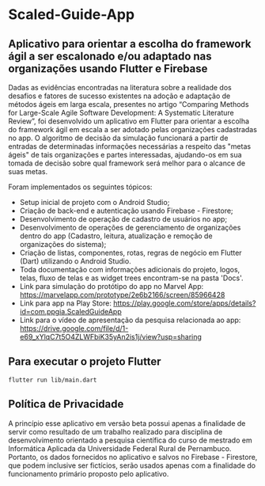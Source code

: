 # Scaled-Guide-App
<h2>Aplicativo para orientar a escolha do framework ágil a ser escalonado e/ou adaptado nas organizações usando Flutter e Firebase</h2>
 
Dadas as evidências encontradas na literatura sobre a realidade dos desafios e fatores de sucesso existentes na adoção e adaptação de métodos ágeis em larga escala, presentes no artigo “Comparing Methods for Large-Scale Agile Software Development: A Systematic Literature Review”, foi desenvolvido um aplicativo em Flutter para orientar a escolha do framework ágil em escala a ser adotado pelas organizações cadastradas no app. O algoritmo de decisão da simulação funcionará a partir de entradas de determinadas informações necessárias a respeito das "metas ágeis" de tais organizações e partes interessadas, ajudando-os em sua tomada de decisão sobre qual framework será melhor para o alcance de suas metas.
  
Foram implementados os seguintes tópicos:

* Setup inicial de projeto com o Android Studio;
* Criação de back-end e autenticação usando Firebase - Firestore;
* Desenvolvimento de operação de cadastro de usuários no app;
* Desenvolvimento de operações de gerenciamento de organizações dentro do app (Cadastro, leitura, atualização e remoção de organizações do sistema);
* Criação de listas, componentes, rotas, regras de negócio em Flutter (Dart) utilizando o Android Studio.
* Toda documentação com informações adicionais do projeto, logos, telas, fluxo de telas e as widget trees encontram-se na pasta 'Docs'.
* Link para simulação do protótipo do app no Marvel App: https://marvelapp.com/prototype/2e6b2166/screen/85966428
* Link para app na Play Store: https://play.google.com/store/apps/details?id=com.ppgia.ScaledGuideApp
* Link para o vídeo de apresentação da pesquisa relacionada ao app: https://drive.google.com/file/d/1-e69_xYlqC7t5O4ZLWFbiK35yAn2is1j/view?usp=sharing

<h2>Para executar o projeto Flutter</h2>

```
flutter run lib/main.dart
```

<h2>Política de Privacidade</h2>

A princípio esse aplicativo em versão beta possui apenas a finalidade de servir como resultado de um trabalho realizado para disciplina de desenvolvimento
orientado a pesquisa científica do curso de mestrado em Informática Aplicada da Universidade Federal Rural de Pernambuco. Portanto, os dados fornecidos no 
aplicativo e salvos no Firebase - Firestore, que podem inclusive ser fictícios, serão usados apenas com a finalidade do funcionamento primário proposto pelo 
aplicativo.
